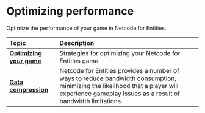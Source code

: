 # Optimizing performance

Optimize the performance of your game in Netcode for Entities.

| **Topic**                       | **Description**                  |
| :------------------------------ | :------------------------------- |
| **[Optimizing your game](optimizations.md)** | Strategies for optimizing your Netcode for Entities game. |
| **[Data compression](compression.md)** | Netcode for Entities provides a number of ways to reduce bandwidth consumption, minimizing the likelihood that a player will experience gameplay issues as a result of bandwidth limitations. |
